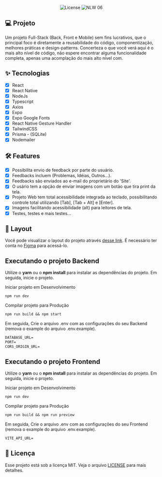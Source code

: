 <!-- 
    <h1 align="center">
        <img alt="GamePlay" height="80" title="Plant Manager" src=".github/logo.png" />
    </h1>
-->
<p align="center">
  <img alt="License" src="https://img.shields.io/static/v1?label=license&message=MIT&color=E51C44&labelColor=0A1033">

 <img src="https://img.shields.io/static/v1?label=NLW&message=06&color=E51C44&labelColor=0A1033" alt="NLW 06" />
</p>

<!-- ![cover](.github/cover.png?style=flat) -->


## 💻 Projeto
Um projeto Full-Stack (Back, Front e Mobile) sem fins lucrativos, que o principal foco é diretamente a reusabilidade do código, componentização, melhores práticas e design-patterns.
Concerteza o que você verá aqui é o mais alto nível de código, não espere encontrar alguma funcionalidade completa, apenas uma acomplação do mais alto nível com.

## ✨ Tecnologias

-   [x] React
-   [x] React Native
-   [x] NodeJs
-   [x] Typescript
-   [x] Axios
-   [x] Expo
-   [x] Expo Google Fonts
-   [x] React Native Gesture Handler
-   [x] TailwindCSS
-   [x] Prisma - (SQLite)
-   [x] Nodemailer

## :hammer_and_wrench: Features 

-   [x] Possibilita envio de feedback por parte do usuário.
-   [x] Feedbacks incluem (Problemas, Idéias, Outros...).
-   [x] Feedbacks são enviados ao e-mail do proprietário do 'Site'.
-   [x] O usário tem a opção de enviar imagens com um botão que tira print da tela.
-   [x] Projeto Web tem total acessibilidade integrada ao teclado, possibilitando controle total utilizando [Tab], [Tab + Alt] e [Enter].
-   [x] Imagens facilitando acessibilidade (alt) para leitores de tela.
-   [x] Testes, testes e mais testes...

## 🔖 Layout

Você pode visualizar o layout do projeto através [desse link](https://www.figma.com/file/ZQhMZ3drdflpbMhwAaVtAz/Feedback-Widget-(Community)?node-id=100%3A2114). É necessário ter conta no [Figma](http://figma.com/) para acessá-lo.


## Executando o projeto Backend

Utilize o **yarn** ou o **npm install** para instalar as dependências do projeto.
Em seguida, inicie o projeto.

Iniciar projeto em Desenvolvimento
```cl
npm run dev
```

Compilar projeto para Produção
```cl
npm run build && npm start
```

Em seguida, Crie o arquivo .env com as configurações do seu Backend (remova o example do arquivo .env.example).
 
 ```cl
DATABASE_URL=
PORT=
CORS_ORIGIN_URL=
```

## Executando o projeto Frontend

Utilize o **yarn** ou o **npm install** para instalar as dependências do projeto.
Em seguida, inicie o projeto.

Iniciar projeto em Desenvolvimento
```cl
npm run dev
```

Compilar projeto para Produção
```cl
npm run build && npm run preview
```

Em seguida, Crie o arquivo .env com as configurações do seu Frontend (remova o example do arquivo .env.example).
 
 ```cl
VITE_API_URL=
```

## 📄 Licença

Esse projeto está sob a licença MIT. Veja o arquivo [LICENSE](LICENSE.md) para mais detalhes.

<br />
